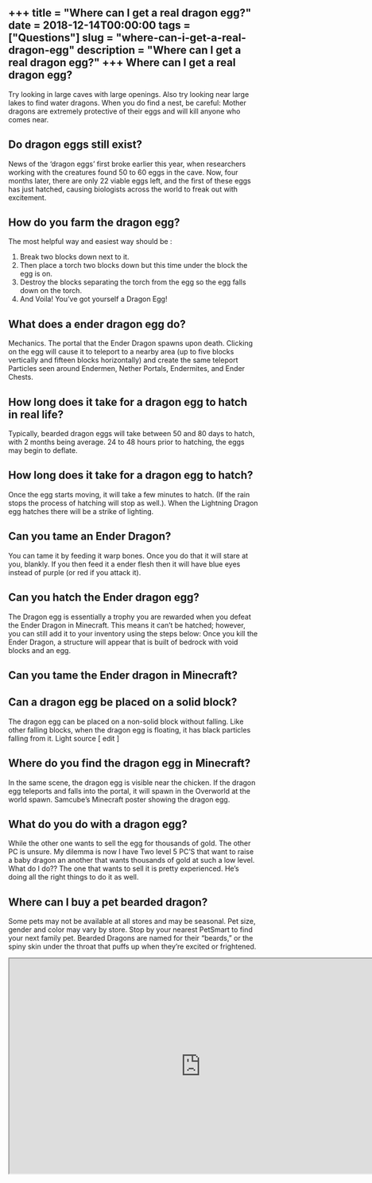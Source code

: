 +++
title = "Where can I get a real dragon egg?"
date = 2018-12-14T00:00:00
tags = ["Questions"]
slug = "where-can-i-get-a-real-dragon-egg"
description = "Where can I get a real dragon egg?"
+++
Where can I get a real dragon egg?
----------------------------------

Try looking in large caves with large openings. Also try looking near large lakes to find water dragons. When you do find a nest, be careful: Mother dragons are extremely protective of their eggs and will kill anyone who comes near.

Do dragon eggs still exist?
---------------------------

News of the ‘dragon eggs’ first broke earlier this year, when researchers working with the creatures found 50 to 60 eggs in the cave. Now, four months later, there are only 22 viable eggs left, and the first of these eggs has just hatched, causing biologists across the world to freak out with excitement.

How do you farm the dragon egg?
-------------------------------

The most helpful way and easiest way should be :

1. Break two blocks down next to it.
2. Then place a torch two blocks down but this time under the block the egg is on.
3. Destroy the blocks separating the torch from the egg so the egg falls down on the torch.
4. And Voila! You’ve got yourself a Dragon Egg!

What does a ender dragon egg do?
--------------------------------

Mechanics. The portal that the Ender Dragon spawns upon death. Clicking on the egg will cause it to teleport to a nearby area (up to five blocks vertically and fifteen blocks horizontally) and create the same teleport Particles seen around Endermen, Nether Portals, Endermites, and Ender Chests.

How long does it take for a dragon egg to hatch in real life?
-------------------------------------------------------------

Typically, bearded dragon eggs will take between 50 and 80 days to hatch, with 2 months being average. 24 to 48 hours prior to hatching, the eggs may begin to deflate.

How long does it take for a dragon egg to hatch?
------------------------------------------------

Once the egg starts moving, it will take a few minutes to hatch. (If the rain stops the process of hatching will stop as well.). When the Lightning Dragon egg hatches there will be a strike of lighting.

Can you tame an Ender Dragon?
-----------------------------

You can tame it by feeding it warp bones. Once you do that it will stare at you, blankly. If you then feed it a ender flesh then it will have blue eyes instead of purple (or red if you attack it).

Can you hatch the Ender dragon egg?
-----------------------------------

The Dragon egg is essentially a trophy you are rewarded when you defeat the Ender Dragon in Minecraft. This means it can’t be hatched; however, you can still add it to your inventory using the steps below: Once you kill the Ender Dragon, a structure will appear that is built of bedrock with void blocks and an egg.

Can you tame the Ender dragon in Minecraft?
-------------------------------------------

Can a dragon egg be placed on a solid block?
--------------------------------------------

The dragon egg can be placed on a non-solid block without falling. Like other falling blocks, when the dragon egg is floating, it has black particles falling from it. Light source \[ edit \]

Where do you find the dragon egg in Minecraft?
----------------------------------------------

In the same scene, the dragon egg is visible near the chicken. If the dragon egg teleports and falls into the portal, it will spawn in the Overworld at the world spawn. Samcube’s Minecraft poster showing the dragon egg.

What do you do with a dragon egg?
---------------------------------

While the other one wants to sell the egg for thousands of gold. The other PC is unsure. My dilemma is now I have Two level 5 PC’S that want to raise a baby dragon an another that wants thousands of gold at such a low level. What do I do?? The one that wants to sell it is pretty experienced. He’s doing all the right things to do it as well.

Where can I buy a pet bearded dragon?
-------------------------------------

Some pets may not be available at all stores and may be seasonal. Pet size, gender and color may vary by store. Stop by your nearest PetSmart to find your next family pet. Bearded Dragons are named for their “beards,” or the spiny skin under the throat that puffs up when they’re excited or frightened.

<iframe allow="accelerometer; autoplay; clipboard-write; encrypted-media; gyroscope; picture-in-picture" allowfullscreen="" class="__youtube_prefs__  epyt-is-override  no-lazyload" data-no-lazy="1" data-origheight="433" data-origwidth="770" data-skipgform_ajax_framebjll="" height="433" id="_ytid_10056" loading="lazy" src="https://www.youtube.com/embed/NoONQiI-JVo?enablejsapi=1&autoplay=0&cc_load_policy=0&cc_lang_pref=&iv_load_policy=1&loop=0&modestbranding=0&rel=1&fs=1&playsinline=0&autohide=2&theme=dark&color=red&controls=1&" title="YouTube player" width="770"></iframe>